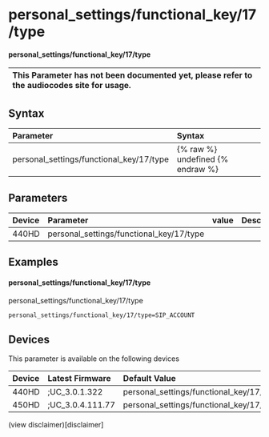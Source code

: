 ﻿---
description: personal_settings/functional_key/17/type
search:
    keywords: ['personal_settings','functional_key','17','type']
---

# personal_settings/functional_key/17/type

#### personal_settings/functional_key/17/type


| This Parameter has not been documented yet, please refer to the audiocodes site for usage.  |
| :--- |

## Syntax
| Parameter | Syntax |
| :--- | :--- |
|personal_settings/functional_key/17/type | {% raw %} undefined {% endraw %} |

## Parameters
|Device|Parameter|value|Description|
|:---|:---|:---|:---|
| 440HD | personal_settings/functional_key/17/type |  |  |

## Examples
#### personal_settings/functional_key/17/type

personal_settings/functional_key/17/type

```
personal_settings/functional_key/17/type=SIP_ACCOUNT
```

## Devices
This parameter is available on the following devices

| Device | Latest Firmware | Default Value |
|:---|:---|:---|
| 440HD | ;UC_3.0.1.322 | personal_settings/functional_key/17/type=SIP_ACCOUNT 
| 450HD | ;UC_3.0.4.111.77 | personal_settings/functional_key/17/type=EMPTY 

(view disclaimer)[disclaimer]
